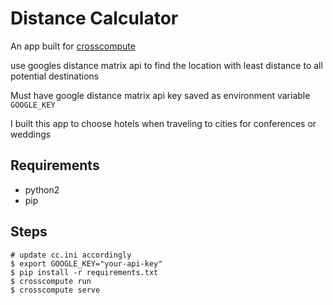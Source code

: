 # Distance Calculator
An app built for [crosscompute](https://crosscompute.com/docs)

use googles distance matrix api to find the location with least distance to all potential destinations

Must have google distance matrix api key saved as environment variable `GOOGLE_KEY`

I built this app to choose hotels when traveling to cities for conferences or weddings

## Requirements
+ python2
+ pip

## Steps
```
# update cc.ini accordingly
$ export GOOGLE_KEY="your-api-key"
$ pip install -r requirements.txt
$ crosscompute run
$ crosscompute serve
```
